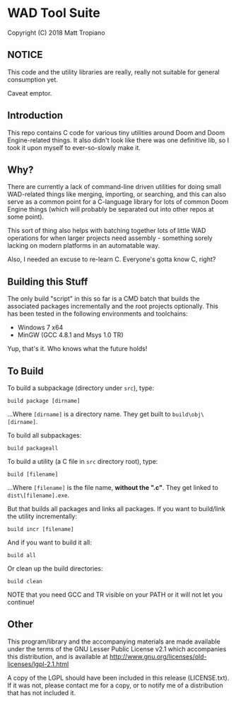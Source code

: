 # WAD Tool Suite

Copyright (C) 2018 Matt Tropiano

## NOTICE

This code and the utility libraries are really, really not suitable for general consumption yet.

Caveat emptor.


## Introduction

This repo contains C code for various tiny utilities around Doom and Doom Engine-related things. 
It also didn't look like there was one definitive lib, so I took it upon myself to ever-so-slowly make it.


## Why?

There are currently a lack of command-line driven utilities for doing small WAD-related things like
merging, importing, or searching, and this can also serve as a common point for a C-language library
for lots of common Doom Engine things (which will probably be separated out into other repos at some point).

This sort of thing also helps with batching together lots of little WAD operations for when larger projects
need assembly - something sorely lacking on modern platforms in an automatable way.


Also, I needed an excuse to re-learn C. Everyone's gotta know C, right?


## Building this Stuff

The only build "script" in this so far is a CMD batch that builds the associated packages 
incrementally and the root projects optionally. This has been tested in the following environments
and toolchains:

* Windows 7 x64
* MinGW (GCC 4.8.1 and Msys 1.0 TR)

Yup, that's it. Who knows what the future holds!


## To Build

To build a subpackage (directory under `src`), type:

	build package [dirname]

...Where `[dirname]` is a directory name. They get built to `build\obj\[dirname]`.

To build all subpackages:

	build packageall

To build a utility (a C file in `src` directory root), type:

	build [filename]

...Where `[filename]` is the file name, **without the ".c"**. They get linked to `dist\[filename].exe`.

But that builds all packages and links all packages. If you want to build/link the utility incrementally:

	build incr [filename]

And if you want to build it all:

	build all

Or clean up the build directories:

	build clean


NOTE that you need GCC and TR visible on your PATH or it will not let you continue!


## Other

This program/library and the accompanying materials
are made available under the terms of the GNU Lesser Public License v2.1
which accompanies this distribution, and is available at
http://www.gnu.org/licenses/old-licenses/lgpl-2.1.html

A copy of the LGPL should have been included in this release (LICENSE.txt).
If it was not, please contact me for a copy, or to notify me of a distribution
that has not included it. 

